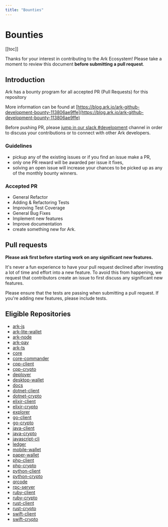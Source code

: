 ```yaml
---
title: "Bounties"
---
```


# Bounties

[[toc]]

Thanks for your interest in contributing to the Ark Ecosystem! Please take a moment to review this document **before submitting a pull request**.

## Introduction

Ark has a bounty program for all accepted PR (Pull Requests) for this repository

More information can be found at [https://blog.ark.io/ark-github-development-bounty-113806ae9ffe](https://blog.ark.io/ark-github-development-bounty-113806ae9ffe)

Before pushing PR, please [jump in our slack #development](https://ark.io/slack) channel in order to discuss your contributions or to connect with other Ark developers.

### Guidelines

- pickup any of the existing issues or if you find an issue make a PR,
- only one PR reward will be awarded per issue it fixes,
- solving an open issue will increase your chances to be picked up as any of the monthly bounty winners.

### Accepted PR

- General Refactor
- Adding & Refactoring Tests
- Improving Test Coverage
- General Bug Fixes
- Implement new features
- Improve documentation
- create something new for Ark.

## Pull requests

**Please ask first before starting work on any significant new features.**

It's never a fun experience to have your pull request declined after investing a lot of time and effort into a new feature. To avoid this from happening, we request that contributors create an issue to first discuss any significant new features.

Please ensure that the tests are passing when submitting a pull request. If you're adding new features, please include tests.

## Eligible Repositories

- [ark-js](https://github.com/ArkEcosystem/ark-js)
- [ark-lite-wallet](https://github.com/ArkEcosystem/ark-lite-wallet)
- [ark-node](https://github.com/ArkEcosystem/ark-node)
- [ark-pay](https://github.com/ArkEcosystem/pay)
- [ark-ts](https://github.com/ArkEcosystem/ark-ts)
- [core](https://github.com/ArkEcosystem/core)
- [core-commander](https://github.com/ArkEcosystem/core-commander)
- [cpp-client](https://github.com/ArkEcosystem/cpp-client)
- [cpp-crypto](https://github.com/ArkEcosystem/cpp-crypto)
- [deployer](https://github.com/ArkEcosystem/deployer)
- [desktop-wallet](https://github.com/ArkEcosystem/desktop-wallet)
- [docs](https://github.com/ArkEcosystem/docs)
- [dotnet-client](https://github.com/ArkEcosystem/dotnet-client)
- [dotnet-crypto](https://github.com/ArkEcosystem/dotnet-crypto)
- [elixir-client](https://github.com/ArkEcosystem/elixir-client)
- [elixir-crypto](https://github.com/ArkEcosystem/elixir-crypto)
- [explorer](https://github.com/ArkEcosystem/explorer)
- [go-client](https://github.com/ArkEcosystem/go-client)
- [go-crypto](https://github.com/ArkEcosystem/go-crypto)
- [java-client](https://github.com/ArkEcosystem/java-client)
- [java-crypto](https://github.com/ArkEcosystem/java-crypto)
- [javascript-cli](https://github.com/ArkEcosystem/javascript-cli)
- [ledger](https://github.com/ArkEcosystem/ledger)
- [mobile-wallet](https://github.com/ArkEcosystem/mobile-wallet)
- [paper-wallet](https://github.com/ArkEcosystem/paper-wallet)
- [php-client](https://github.com/ArkEcosystem/php-client)
- [php-crypto](https://github.com/ArkEcosystem/php-crypto)
- [python-client](https://github.com/ArkEcosystem/python-client)
- [python-crypto](https://github.com/ArkEcosystem/python-crypto)
- [qrcode](https://github.com/ArkEcosystem/qrcode)
- [rpc-server](https://github.com/ArkEcosystem/rpc-server)
- [ruby-client](https://github.com/ArkEcosystem/ruby-client)
- [ruby-crypto](https://github.com/ArkEcosystem/ruby-crypto)
- [rust-client](https://github.com/ArkEcosystem/rust-client)
- [rust-crypto](https://github.com/ArkEcosystem/rust-crypto)
- [swift-client](https://github.com/ArkEcosystem/swift-client)
- [swift-crypto](https://github.com/ArkEcosystem/swift-crypto)
